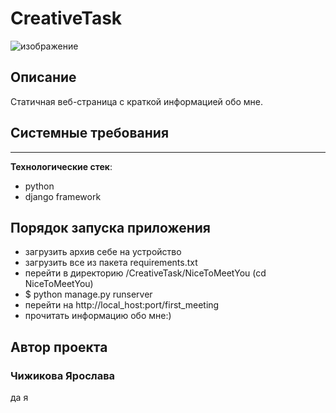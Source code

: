 # CreativeTask

![изображение](https://user-images.githubusercontent.com/92878896/192189948-02407cbc-8df1-40db-ac53-6da0aa84f3b2.png)

## Описание

Статичная веб-страница с краткой информацией обо мне.

## Системные требования
- - -

**Технологические стек**:
- python
- django framework

## Порядок запуска приложения
- загрузить архив себе на устройство
- загрузить все из пакета requirements.txt
- перейти в директорию /CreativeTask/NiceToMeetYou (cd NiceToMeetYou)
- $ python manage.py runserver
- перейти на  http://local_host:port/first_meeting
- прочитать информацию обо мне:)


## Автор проекта

### Чижикова Ярослава
да я
